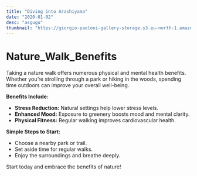 ```yaml
---
title: "Diving into Arashiyama"
date: "2020-01-02"
desc: "asgugu"
thumbnail: "https://giorgio-paoloni-gallery-storage.s3.eu-north-1.amazonaws.com/Hero_picture_mobile.jpg"
---
```


# Nature_Walk_Benefits

Taking a nature walk offers numerous physical and mental health benefits. Whether you’re strolling through a park or hiking in the woods, spending time outdoors can improve your overall well-being.

**Benefits Include:**

- **Stress Reduction:** Natural settings help lower stress levels.
- **Enhanced Mood:** Exposure to greenery boosts mood and mental clarity.
- **Physical Fitness:** Regular walking improves cardiovascular health.

**Simple Steps to Start:**

- Choose a nearby park or trail.
- Set aside time for regular walks.
- Enjoy the surroundings and breathe deeply.

Start today and embrace the benefits of nature!
